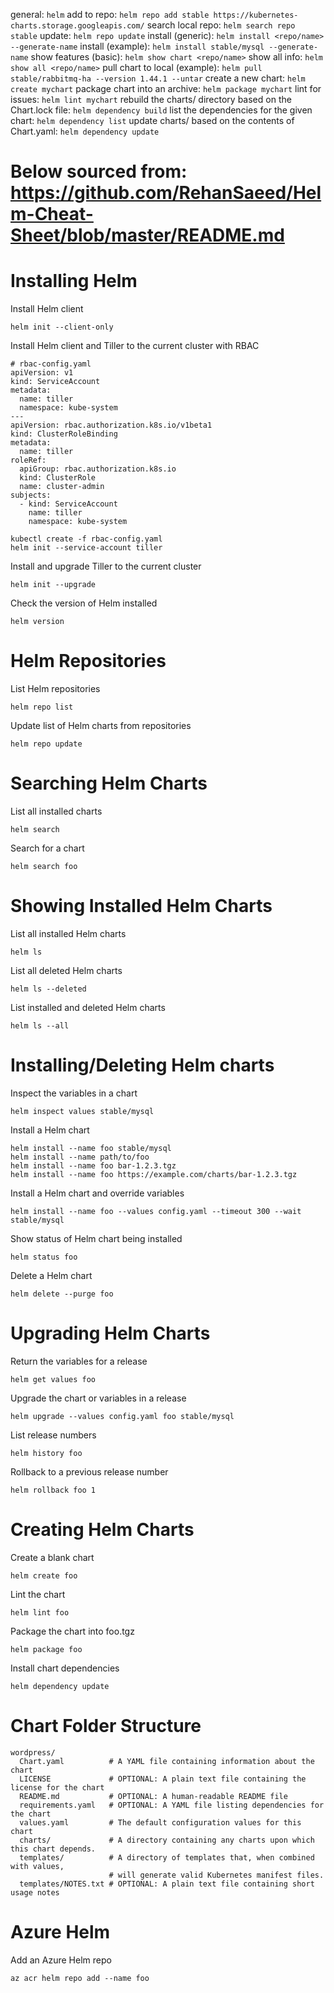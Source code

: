general: `helm`
add to repo: `helm repo add stable https://kubernetes-charts.storage.googleapis.com/`
search local repo: `helm search repo stable`
update: `helm repo update`
install (generic): `helm install <repo/name> --generate-name`
install (example): `helm install stable/mysql --generate-name`
show features (basic): `helm show chart <repo/name>`
show all info: `helm show all <repo/name>`
pull chart to local (example): `helm pull stable/rabbitmq-ha --version 1.44.1 --untar`
create a new chart: `helm create mychart`
package chart into an archive: `helm package mychart`
lint for issues: `helm lint mychart`
rebuild the charts/ directory based on the Chart.lock file: `helm dependency build`
list the dependencies for the given chart: `helm dependency list` 
update charts/ based on the contents of Chart.yaml: `helm dependency update`

# Below sourced from: https://github.com/RehanSaeed/Helm-Cheat-Sheet/blob/master/README.md
# Installing Helm

Install Helm client
```
helm init --client-only
```

Install Helm client and Tiller to the current cluster with RBAC

```
# rbac-config.yaml
apiVersion: v1
kind: ServiceAccount
metadata:
  name: tiller
  namespace: kube-system
---
apiVersion: rbac.authorization.k8s.io/v1beta1
kind: ClusterRoleBinding
metadata:
  name: tiller
roleRef:
  apiGroup: rbac.authorization.k8s.io
  kind: ClusterRole
  name: cluster-admin
subjects:
  - kind: ServiceAccount
    name: tiller
    namespace: kube-system
```

```
kubectl create -f rbac-config.yaml
helm init --service-account tiller
```

Install and upgrade Tiller to the current cluster
```
helm init --upgrade
```

Check the version of Helm installed
```
helm version
```


# Helm Repositories

List Helm repositories
```
helm repo list
```

Update list of Helm charts from repositories
```
helm repo update
```


# Searching Helm Charts

List all installed charts
```
helm search
```

Search for a chart
```
helm search foo
```


# Showing Installed Helm Charts

List all installed Helm charts
```
helm ls
```

List all deleted Helm charts
```
helm ls --deleted
```

List installed and deleted Helm charts
```
helm ls --all
```


# Installing/Deleting Helm charts

Inspect the variables in a chart
```
helm inspect values stable/mysql
```

Install a Helm chart
```
helm install --name foo stable/mysql
helm install --name path/to/foo
helm install --name foo bar-1.2.3.tgz
helm install --name foo https://example.com/charts/bar-1.2.3.tgz
```

Install a Helm chart and override variables
```
helm install --name foo --values config.yaml --timeout 300 --wait stable/mysql
```

Show status of Helm chart being installed
```
helm status foo
```

Delete a Helm chart
```
helm delete --purge foo
```


# Upgrading Helm Charts

Return the variables for a release
```
helm get values foo
```

Upgrade the chart or variables in a release
```
helm upgrade --values config.yaml foo stable/mysql
```

List release numbers
```
helm history foo
```

Rollback to a previous release number
```
helm rollback foo 1
```


# Creating Helm Charts

Create a blank chart
```
helm create foo
```

Lint the chart
```
helm lint foo
```

Package the chart into foo.tgz
```
helm package foo
```

Install chart dependencies
```
helm dependency update
```

# Chart Folder Structure

```
wordpress/
  Chart.yaml          # A YAML file containing information about the chart
  LICENSE             # OPTIONAL: A plain text file containing the license for the chart
  README.md           # OPTIONAL: A human-readable README file
  requirements.yaml   # OPTIONAL: A YAML file listing dependencies for the chart
  values.yaml         # The default configuration values for this chart
  charts/             # A directory containing any charts upon which this chart depends.
  templates/          # A directory of templates that, when combined with values,
                      # will generate valid Kubernetes manifest files.
  templates/NOTES.txt # OPTIONAL: A plain text file containing short usage notes
```

# Azure Helm

Add an Azure Helm repo
```
az acr helm repo add --name foo
```
